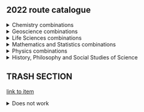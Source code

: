 ## 2022 route catalogue

<details>
    <summary>Chemistry combinations</summary> 
    
    <ul>
        <li><details>
            <summary>Inorganic & Materials Chemistry</summary>
        <ul>
            <li><a href="url"> + Physics </a></li> 
            <li><a href="url"> + History, Philosophy and Social Studies of Science </a></li>
        </ul>
        </details></li>

        <li><details>
            <summary>Physical Chemistry</summary>
         <ul>
            <li><a href="url"> + Astrophysics </a></li>
            <li><a href="url"> + Physics</a></li>
            <li><a href="url"> + Geoscience</a></li>
            <li><a href="url"> + (Maths & Stats)</a></li>
            <li><a href="url"> + History, Philosophy and Social Studies of Science</a></li>          
        </ul>
        </details></li>

        <li><details>
            <summary>Organic Chemistry</summary>
         <ul>
            <li><a href="url"> + Biomedical Sciences </a></li>
            <li><a href="url"> + Genetics, Evolution and Environment </a></li>
            <li><a href="url"> + Molecular and Cell Biology </a></li>
            <li><a href="url"> + Neuroscience and Psychology </a></li>
            <li><a href="url"> + History, Philosophy and Social Studies of Science </a></li>
        </ul>
        </details></li>
    </ul>
</details>

<details>
      <summary>Geoscience combinations</summary>
      <ul>
          <li><a href="url"> + Genetics, Evolution and Environment</a></li>
          <li><a href="url"> + History, Philosophy and Social Studies of Science</a></li> 
          <li><a href="url"> + Physical Chemistry</a></li>
          <li><a href="url"> + Astrophysics</a></li>
          <li><a href="url"> + Physics</a></li>
          <li><a href="url"> + History, Philosophy and Social Studies of Science</a></li>
      </ul>
</details>

<details>
    <summary>Life Sciences combinations</summary>
 
    <ul>
        <li><details>
            <summary>Biomedical Sciences</summary>
        <ul>
            <li><a href="url"> + Organic Chemistry</a></li>
            <li><a href="url"> + Medical Physics</a></li>
            <li><a href="url"> + (Maths & Stats)</a></li>
            <li><a href="url"> + History, Philosophy and Social Studies of Science</a></li>
        </ul>
        </details></li>
        <li><details>
            <summary>Genetics, Evolution and Environment</summary>
        <ul>
            <li><a href="url"> + Organic Chemistry</a></li>
            <li><a href="url"> + Geoscience</a></li>
            <li><a href="url"> + (Maths and Stats)</a></li>
            <li><a href="url"> + History, Philosophy and Social Studies of Science</a></li>
        </ul>
        </details></li>
        <li><details>
            <summary>Molecular and Cell Biology</summary>
        <ul>
            <li><a href="url"> + Astrophysics</a></li>
            <li><a href="url"> + Physics</a></li>
            <li><a href="url"> + Organic Chemistry</a></li>
            <li><a href="url"> + (Maths & Stats)</a></li>
            <li><a href="url"> + History, Philosophy and Social Studies of Science</a></li>
        </ul>
        </details></li>
        <li><details>
            <summary>Neuroscience and Psychology</summary>
        <ul>
            <li><a href="url"> + Organic Chemistry</a></li>
            <li><a href="url"> + Medical Physics</a></li>
            <li><a href="url"> + (Maths & Stats)</a></li>
            <li><a href="url"> + History, Philosophy and Social Studies of Science</a></li>    
        </ul>
        </details></li>
    </ul>
</details>

<details>
  <summary>Mathematics and Statistics combinations</summary>
  <ul>
      <li><a href="url"> + Physical Chemistry</a></li>
      <li><a href="url"> + Biomedical Sciences</a></li>
      <li><a href="url"> + Genetics, Evolution and Environment</a></li>
      <li><a href="url"> + Molecular and Cell Biology</a></li>
      <li><a href="url">  + Neuroscience and Psychology</a></li>
      <li><a href="url"> + Physics</a></li>
      <li><a href="url"> + Astrophysics</a></li>
  </ul>
  NOTE: Maths & Stats can only be pursued as a minor stream - your other stream MUST be your major stream for year 3 (and year 4 if you stay for the MSci).

</details>

<details>
  <summary>Physics combinations</summary>
    
     <ul>
        <li><details>
            <summary>Astrophysics</summary>     
            <ul>
                <li><a href="url"> + Physical Chemistry</a></li>
                <li><a href="url"> + Geoscience</a></li>
                <li><a href="url"> + Molecular and Cell Biology</a></li>
                <li><a href="url"> + History, Philosophy and Social Studies of Science</a></li>
                <li><a href="url"> + (Maths & Stats)</a></li>    
            </ul>   
         </details></li>
         <li><details>
            <summary>Physics</summary>
            <ul>
                <li><a href="url"> + Inorganic and Materials Chemistry</a></li>
                <li><a href="url"> + Physical Chemistry</a></li>
                <li><a href="url"> + Geoscience</a></li>
                <li><a href="url"> + Molecular and Cell Biology</a></li>
                <li><a href="url"> + (Maths & Stats)</a></li>
                <li><a href="url"> + History, Philosophy and Social Studies of Science</a></li>
                <li><a href="url"> + Biomedical Sciences</a></li>
                <li><a href="url"> + Neuroscience and Psychology</a></li>
                <li><a href="url"> + History, Philosophy and Social Studies of Science</a></li>  
            </ul> 
         </details></li>         
         <li><details>
            <summary>Medical Physics</summary>            
            <ul>
            <li><a href="url"> + Biomedical Sciences</a></li>
            <li><a href="url"> + Neuroscience and Psychology</a></li>
            <li><a href="url"> + History, Philosophy and Social Studies of Science </a></li>  
            </ul> 
         </details></li>
    </ul>
</details>
         
<details>
  <summary>History, Philosophy and Social Studies of Science</summary>
  <ul>
      <li><a href="url"> + Inorganic & Materials Chemistry</a></li>
      <li><a href="url"> + Organic Chemistry</a></li>
      <li><a href="url"> + Physical Chemistry</a></li>
      <li><a href="url"> + Geoscience</a></li>
      <li><a href="url"> + Biomedical Sciences</a></li>
      <li><a href="url"> + Genetics, Evolution and Environment</a></li>
      <li><a href="url"> + Molecular and Cell Biology</a></li>
      <li><a href="url"> + Neuroscience and Psychology</a></li>
      <li><a href="url"> + Astrophysics</a></li>
      <li><a href="url"> + Physics</a></li>
      <li><a href="url"> + Medical Physics</a></li>
   </ul>
  
</details>



## TRASH SECTION

[link to item](#CHM)
<div id="CHM"></div>
<details><summary>Does not work</summary>

  Your content here...  
  
  > markup like blockquotes should even work on github!  
  
  more content here...
  
  [hi](https://hello.ca) 

</details>
